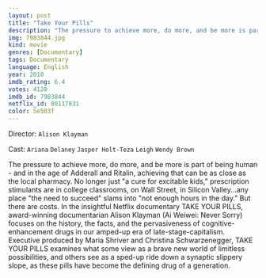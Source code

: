 ```yaml
---
layout: post
title: "Take Your Pills"
description: "The pressure to achieve more, do more, and be more is part of being human - and in the age of Adderall and Ritalin, achieving that can be as close as the local pharmacy. No longer just a cure for excitable kids, prescription stimulants are in college classrooms, on Wall Street, in Silicon Valley...any place the need to succeed slams into not enough hours in the day. But there are costs. In the insightful.."
img: 7983844.jpg
kind: movie
genres: [Documentary]
tags: Documentary 
language: English
year: 2018
imdb_rating: 6.4
votes: 4120
imdb_id: 7983844
netflix_id: 80117831
color: 5e503f
---
```

Director: `Alison Klayman`  

Cast: `Ariana` `Delaney` `Jasper Holt-Teza` `Leigh` `Wendy Brown` 

The pressure to achieve more, do more, and be more is part of being human - and in the age of Adderall and Ritalin, achieving that can be as close as the local pharmacy. No longer just "a cure for excitable kids," prescription stimulants are in college classrooms, on Wall Street, in Silicon Valley...any place "the need to succeed" slams into "not enough hours in the day." But there are costs. In the insightful Netflix documentary TAKE YOUR PILLS, award-winning documentarian Alison Klayman (Ai Weiwei: Never Sorry) focuses on the history, the facts, and the pervasiveness of cognitive-enhancement drugs in our amped-up era of late-stage-capitalism. Executive produced by Maria Shriver and Christina Schwarzenegger, TAKE YOUR PILLS examines what some view as a brave new world of limitless possibilities, and others see as a sped-up ride down a synaptic slippery slope, as these pills have become the defining drug of a generation.
